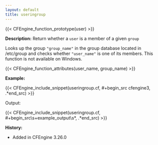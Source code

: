 ```yaml
---
layout: default
title: useringroup
---
```


{{< CFEngine_function_prototype(user) >}}

**Description:** Return whether a `user` is a member of a given `group`

Looks up the group `"group_name"` in the group database located in /etc/group and checks whether `"user_name"` is one of its members. This function is not available on Windows.

{{< CFEngine_function_attributes(user_name, group_name) >}}

**Example:**

{{< CFEngine_include_snippet(useringroup.cf, #\+begin_src cfengine3, .*end_src) >}}

Output:

{{< CFEngine_include_snippet(useringroup.cf, #\+begin_src\s+example_output\s*, .*end_src) >}}

**History:**

- Added in CFEngine 3.26.0
